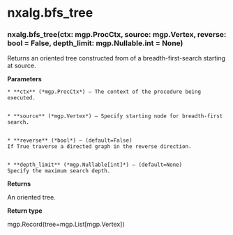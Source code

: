 # nxalg.bfs_tree


### nxalg.bfs_tree(ctx: mgp.ProcCtx, source: mgp.Vertex, reverse: bool = False, depth_limit: mgp.Nullable.int = None)
Returns an oriented tree constructed from of a breadth-first-search
starting at source.


**Parameters**

    
    * **ctx** (*mgp.ProcCtx*) – The context of the procedure being executed.


    * **source** (*mgp.Vertex*) – Specify starting node for breadth-first search.


    * **reverse** (*bool*) – (default=False)
    If True traverse a directed graph in the reverse direction.


    * **depth_limit** (*mgp.Nullable[int]*) – (default=None)
    Specify the maximum search depth.



**Returns**

An oriented tree.



**Return type**

mgp.Record(tree=mgp.List[mgp.Vertex])
